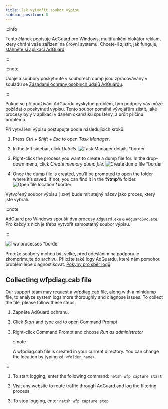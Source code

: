 ```yaml
---
title: Jak vytvořit soubor výpisu
sidebar_position: 8
---
```


:::info

Tento článek popisuje AdGuard pro Windows, multifunkční blokátor reklam, který chrání vaše zařízení na úrovni systému. Chcete-li zjistit, jak funguje, [stáhněte si aplikaci AdGuard](https://agrd.io/download-kb-adblock).

:::

:::note

Údaje a soubory poskytnuté v souborech dump jsou zpracovávány v souladu se [Zásadami ochrany osobních údajů AdGuardu](https://adguard.com/en/privacy.html).

:::

Pokud se při používání AdGuardu vyskytne problém, tým podpory vás může požádat o poskytnutí výpisu. Tento soubor pomáhá vývojářům zjistit, jaké procesy byly v aplikaci v daném okamžiku spuštěny, a určit příčinu problému.

Při vytváření výpisu postupujte podle následujících kroků:

1. Press *Ctrl + Shift + Esc* to open *Task Manager*.

1. In the left sidebar, click *Details*. ![Task Manager details *border](https://cdn.adtidy.org/content/kb/ad_blocker/windows/dump_file/new/task_manager_en.png)
1. Right-click the process you want to create a dump file for. In the drop-down menu, click *Create memory dump file*. ![Create dump file *border](https://cdn.adtidy.org/content/kb/ad_blocker/windows/dump_file/new/create_dump_en.png)
1. Once the dump file is created, you’ll be prompted to open the folder where it’s saved. If not, you can find it in the **%tmp%** folder. ![Open file location *border](https://cdn.adtidy.org/content/kb/ad_blocker/windows/dump_file/new/open_file_location_en.png)

Vytvořený soubor výpisu (`.DMP`) bude mít stejný název jako proces, který jste vybrali.

:::note

AdGuard pro Windows spouští dva procesy `Adguard.exe` a `AdguardSvc.exe`. Pro každý z nich je třeba vytvořit samostatný soubor výpisu.

:::

![Two processes *border](https://cdn.adtidy.org/content/kb/ad_blocker/windows/dump_file/new/two_processes_en.png)

Protože soubory mohou být velké, před odesláním na podporu je zkomprimujte do archivu. Přiložte také logy AdGuardu, které nám pomohou problém lépe diagnostikovat. [Pokyny pro sběr logů](../adguard-logs).

## Collecting wfpdiag.cab file

Our support team may request a wfpdiag.cab file, along with a minidump file, to analyze system logs more thoroughly and diagnose issues. To collect the file, please follow these steps:

1. Zapněte AdGuard ochranu.

1. Click *Start* and type `cmd` to open Command Prompt

1. Right-click Command Prompt and choose *Run as administrator*

    :::note

    A wfpdiag.cab file is created in your current directory. You can change the location by typing `cd <folder_name>`.


:::

1. To start logging, enter the following command: `netsh wfp capture start`

1. Visit any website to route traffic through AdGuard and log the filtering process

1. To stop logging, enter `netsh wfp capture stop`
